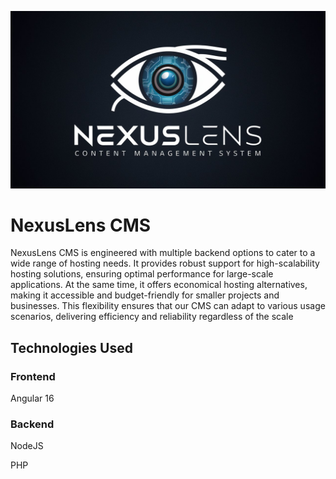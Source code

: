 
![Logo](https://raw.githubusercontent.com/ankursinghagra/nexuslens_cms/main/docs/images/logo_big.jpeg)


# NexusLens CMS

NexusLens CMS is engineered with multiple backend options to cater to a wide range of hosting needs. It provides robust support for high-scalability hosting solutions, ensuring optimal performance for large-scale applications. At the same time, it offers economical hosting alternatives, making it accessible and budget-friendly for smaller projects and businesses. This flexibility ensures that our CMS can adapt to various usage scenarios, delivering efficiency and reliability regardless of the scale


## Technologies Used

### Frontend 

Angular 16

### Backend 
NodeJS 

PHP 

